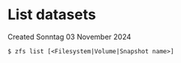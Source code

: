 # List datasets
Created Sonntag 03 November 2024

``$ zfs list [<Filesystem|Volume|Snapshot name>]``

